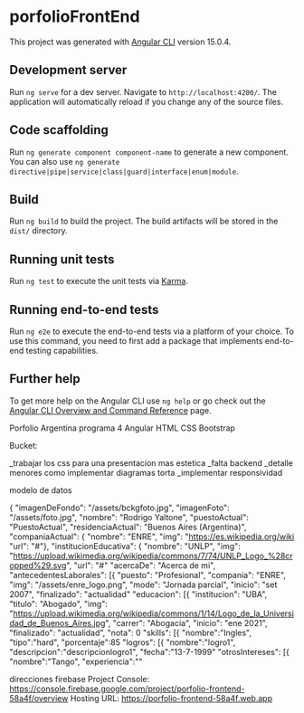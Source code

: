 # porfolioFrontEnd

This project was generated with [Angular CLI](https://github.com/angular/angular-cli) version 15.0.4.

## Development server

Run `ng serve` for a dev server. Navigate to `http://localhost:4200/`. The application will automatically reload if you change any of the source files.

## Code scaffolding

Run `ng generate component component-name` to generate a new component. You can also use `ng generate directive|pipe|service|class|guard|interface|enum|module`.

## Build

Run `ng build` to build the project. The build artifacts will be stored in the `dist/` directory.

## Running unit tests

Run `ng test` to execute the unit tests via [Karma](https://karma-runner.github.io).

## Running end-to-end tests

Run `ng e2e` to execute the end-to-end tests via a platform of your choice. To use this command, you need to first add a package that implements end-to-end testing capabilities.

## Further help

To get more help on the Angular CLI use `ng help` or go check out the [Angular CLI Overview and Command Reference](https://angular.io/cli) page.



Porfolio Argentina programa 4
Angular HTML CSS 
Bootstrap

Bucket:

_trabajar los css para una presentacion mas estetica
_falta backend
_detalle menores como implementar diagramas torta
_implementar responsividad

modelo de datos

{ "imagenDeFondo": "/assets/bckgfoto.jpg",
	"imagenFoto": "/assets/foto.jpg",
    "nombre": "Rodrigo Yaltone",
	"puestoActual": "PuestoActual",
    "residenciaActual": "Buenos Aires (Argentina)",
    "companiaActual": {
		"nombre": "ENRE",
		"img": "https://es.wikipedia.org/wiki
		"url": "#"},
    "institucionEducativa": {
		"nombre": "UNLP",
		"img": "https://upload.wikimedia.org/wikipedia/commons/7/74/UNLP_Logo_%28cropped%29.svg",
		"url": "#"
	"acercaDe": "Acerca de mi",
    "antecedentesLaborales": [{
			"puesto": "Profesional",
			"compania": "ENRE",
			"img": "/assets/enre_logo.png",
			"mode": "Jornada parcial",
			"inicio": "set 2007",
			"finalizado": "actualidad"
	"educacion": [{
			"institucion": "UBA",
			"titulo": "Abogado",
			"img": "https://upload.wikimedia.org/wikipedia/commons/1/14/Logo_de_la_Universidad_de_Buenos_Aires.jpg",
			"carrer": "Abogacia",
			"inicio": "ene 2021",
			"finalizado": "actualidad",
			"nota": 0
	"skills": [{
			"nombre":"Ingles",
			"tipo":"hard",
			"porcentaje":85
	"logros": [{
			"nombre":"logro1",
			"descripcion":"descripcionlogro1",
			"fecha":"13-7-1999"
	"otrosIntereses": [{
			"nombre":"Tango",
			"experiencia":""



direcciones firebase
Project Console: https://console.firebase.google.com/project/porfolio-frontend-58a4f/overview
Hosting URL: https://porfolio-frontend-58a4f.web.app
